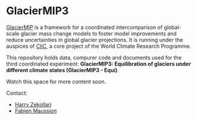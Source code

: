 # GlacierMIP3

[GlacierMIP](https://www.climate-cryosphere.org/mips/glaciermip/about-glaciermip) is a framework for a coordinated intercomparison of global-scale glacier mass change models to foster model improvements and reduce uncertainties in global glacier projections. It is running under the auspices of [CliC](https://www.climate-cryosphere.org/), a core project of the World Climate Research Programme.

This repository holds data, compurer code and documents used for the third coordinated experiment: **GlacierMIP3: Equilibration of glaciers under different climate states (GlacierMIP3 - Equi)**.

Watch this space for more content soon.

Contact:
- [Harry Zekollari](https://www.tudelft.nl/citg/over-faculteit/afdelingen/geoscience-remote-sensing/staff/researchers/dr-h-harry-zekollari)
- [Fabien Maussion](https://fabienmaussion.info)
